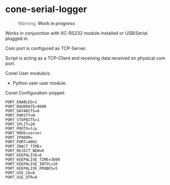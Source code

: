 # cone-serial-logger
>Warning: **Work in progress**

Works in conjunction with XC-RS232 module installed or USB/Serial plugged in.

Com port is configured as TCP-Server.

Script is acting as a TCP-Client and receiving data received on physical com port. 

Conel User module/s: 

* Python user user module.

Conel Configuration snippet:

```
PORT_ENABLED=1
PORT_BAUDRATE=9600
PORT_DATABITS=8
PORT_PARITY=N
PORT_STOPBITS=1
PORT_SPLIT=20
PORT_PROTO=tcp
PORT_MODE=server
PORT_IPADDR=
PORT_PORT=4001
PORT_INACT_TIME=
PORT_REJECT_NEW=0
PORT_KEEPALIVE=0
PORT_KEEPALIVE_TIME=3600
PORT_KEEPALIVE_INTVL=10
PORT_KEEPALIVE_PROBES=5
PORT_USE_CD=0
PORT_USE_DTR=0
``` 